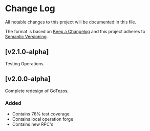 
# Change Log
All notable changes to this project will be documented in this file.
 
The format is based on [Keep a Changelog](http://keepachangelog.com/)
and this project adheres to [Semantic Versioning](http://semver.org/).
 
## [v2.1.0-alpha] 
 
Testing Operations.

## [v2.0.0-alpha] 
 
Complete redesign of GoTezos. 
 
### Added
- Contains 76% test coverage. 
- Contains local operation forge
- Contains new RPC's